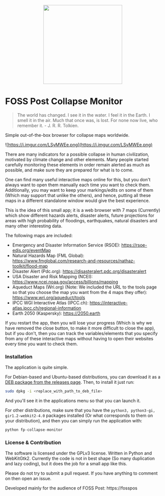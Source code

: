 
<p align="center">
  <a href="https://fosspost.org">
    <img src="https://i.imgur.com/arbwjkS.png" width="256"/>
  </a>
</p>

# FOSS Post Collapse Monitor

> The world has changed. I see it in the water. I feel it in the Earth. I smell it in the air. Much that once was, is lost. For none now live, who remember it. - J. R. R. Tolkien.

Simple out-of-the-box browser for collapse maps worldwide.

![https://i.imgur.com/LSyMWEe.png](https://i.imgur.com/LSyMWEe.png)



There are many indicators for a possible collapse in human civilization, motivated by climate change and other elements. Many people started carefully monitoring these elements in order remain alerted as much as possible, and make sure they are prepared for what is to come.

One can find many useful interactive maps online for this, but you don't always want to open them manually each time you want to check them. Additionally, you may want to keep your markings/edits on some of them (Which may support that unlike the others), and hence, putting all these maps in a different standalone window would give the best experience.

This is the idea of this small app; it is a web browser with 7 maps (Currently) which show different hazards alerts, disaster alerts, future projections for areas with high probability of floodings, earthquakes, natural disasters and many other interesting data.

The following maps are included:
* Emergency and Disaster Information Service (RSOE): https://rsoe-edis.org/eventMap
* Natural Hazards Map (FML Global): https://www.fmglobal.com/research-and-resources/nathaz-toolkit/flood-map
* Disaster Alert (Pdc.org): https://disasteralert.pdc.org/disasteralert
* USA Disaster and Risk Mapping (NCEI): https://www.ncei.noaa.gov/access/billions/mapping
* Aqueduct Maps (Wri.org) (Note: We included the URL to the tools page so that you choose the map you want from the 4 maps they offer): https://www.wri.org/aqueduct/tools
* IPCC WGI Interactive Atlas (IPCC.ch): https://interactive-atlas.ipcc.ch/regional-information
* Earth 2050 (Kaspersky): https://2050.earth

If you restart the app, then you will lose your progress (Which is why we have removed the close button, to make it more difficult to close the app), but if you don't, then you can track the variables/elements that you specify from any of these interactive maps without having to open their websites every time you want to check them.

### Installation

The application is quite simple.

For Debian-based and Ubuntu-based distributions, you can download it as a [DEB package from the releases page](https://github.com/fosspost/fp-collapse-monitor/releases). Then, to install it just run:

```bash
sudo dpkg -i <replace_with_path_to_deb_file>
```

And you'll see it in the applications menu so that you can launch it.

For other distributions, make sure that you have the `python3, python3-gi, gir1.2-webkit2-4.0` packages installed (Or what corresponds to them on your distribution), and then you can simply run the application with:

```python
python fp-collapse-monitor
```

### License & Contribution

The software is licensed under the GPLv3 license. Written in Python and WebKitGtk2. Currently the code is not in best shape (So many duplication and lazy coding), but it does the job for a small app like this.

Please do not try to submit a pull request. If you have anything to comment on then open an issue.

Developed mainly for the audience of FOSS Post: https://fosspos

